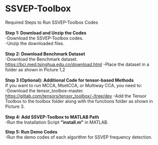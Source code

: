 # SSVEP-Toolbox
Required Steps to Run SSVEP-Toolbox Codes\
\
**Step 1: Download and Unzip the Codes**\
-Download the SSVEP-Toolbox codes.\
-Unzip the downloaded files.\
  \
**Step 2: Download Benchmark Dataset**\
-Download the Benchmark dataset.\
https://bci.med.tsinghua.edu.cn/download.html 
-Place the dataset in a folder as shown in Picture 1,2\
  \
**Step 3 (Optional): Additional Code for tensor-based Methods**\
If you want to run MCCA, MsetCCA, or Multiway CCA, you need to:\
-Download the tensor_toolbox-master.\
https://gitlab.com/tensors/tensor_toolbox/-/tree/dev
-Add the Tensor Toolbox to the toolbox folder along with the functions folder as shown in Picture 3.\
  \
**Step 4: Add SSVEP-Toolbox to MATLAB Path**\
-Run the Installation Script **"install.m"** in MATLAB.

**Step 5: Run Demo Codes**\
-Run the demo codes of each algorithm for SSVEP frequency detection.
